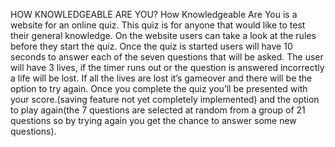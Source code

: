 HOW KNOWLEDGEABLE ARE YOU?
How Knowledgeable Are You  is a website for an online quiz. This quiz is for anyone that would like to test their general knowledge.
On the website users can take a look at the rules before they start the quiz. Once the quiz is started users will have 10 seconds to answer each of the seven questions that will be asked. The user will have 3 lives, if the timer runs out or the question is answered incorrectly a life will be lost. If all the lives are lost it’s gameover and there will be the option to try again. Once you complete the quiz you’ll be presented with your score.(saving feature not yet completely implemented) and the option to play again(the  7 questions are selected at random from a group of 21 questions so by trying again you get the chance to answer some new questions).

